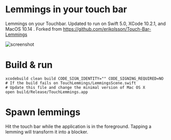 # Lemmings in your touch bar

Lemmings on your Touchbar. Updated to run on Swift 5.0, XCode 10.2.1, and MacOS 10.14 . Forked from https://github.com/erikolsson/Touch-Bar-Lemmings

![screenshot](https://github.com/erikolsson/Touch-Bar-Lemmings/blob/master/media/screenshot.jpg?raw=true)

# Build & run

```
xcodebuild clean build CODE_SIGN_IDENTITY="" CODE_SIGNING_REQUIRED=NO
# If the build fails on TouchLemmings/LemmingsScene.swift
# Update this file and change the minimal version of Mac OS X
open build/Release/TouchLemmings.app

```

# Spawn lemmings

Hit the touch bar while the application is in the foreground. Tapping a lemming will transform it into a blocker.
